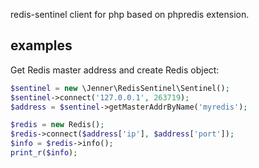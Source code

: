

redis-sentinel client for php based on phpredis extension.

## examples
Get Redis master address and create Redis object:
```php
$sentinel = new \Jenner\RedisSentinel\Sentinel();
$sentinel->connect('127.0.0.1', 263719);
$address = $sentinel->getMasterAddrByName('myredis');

$redis = new Redis();
$redis->connect($address['ip'], $address['port']);
$info = $redis->info();
print_r($info);
```
